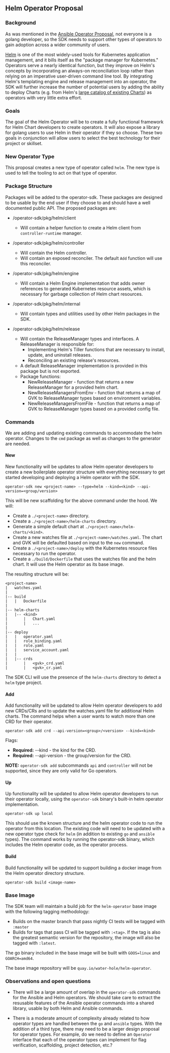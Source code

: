 ## Helm Operator Proposal

### Background

As was mentioned in the [Ansible Operator Proposal](./ansible-operator.md), not everyone is a golang developer, so the SDK needs to support other types of operators to gain adoption across a wider community of users.

[Helm](https://helm.sh/) is one of the most widely-used tools for Kubernetes application management, and it bills itself as the "package manager for Kubernetes." Operators serve a nearly identical function, but they improve on Helm's concepts by incorporating an always-on reconciliation loop rather than relying on an imperative user-driven command line tool. By integrating Helm's templating engine and release management into an operator, the SDK will further increase the number of potential users by adding the ability to deploy Charts (e.g. from Helm's [large catalog of existing Charts](https://github.com/helm/charts)) as operators with very little extra effort.

### Goals

The goal of the Helm Operator will be to create a fully functional framework for Helm Chart developers to create operators. It will also expose a library for golang users to use Helm in their operator if they so choose. These two goals in conjunction will allow users to select the best technology for their project or skillset.

### New Operator Type

This proposal creates a new type of operator called `helm`. The new type is used to tell the tooling to act on that type of operator.

### Package Structure

Packages will be added to the operator-sdk. These packages are designed to be usable by the end user if they choose to and should have a well documented public API. The proposed packages are:

* /operator-sdk/pkg/helm/client
  * Will contain a helper function to create a Helm client from `controller-runtime` manager.

* /operator-sdk/pkg/helm/controller
  * Will contain the Helm controller.
  * Will contain an exposed reconciler. The default `Add` function will use this reconciler.

* /operator-sdk/pkg/helm/engine
  * Will contain a Helm Engine implementation that adds owner references to generated Kubernetes resource assets, which is necessary for garbage collection of Helm chart resources.

* /operator-sdk/pkg/helm/internal
  * Will contain types and utilities used by other Helm packages in the SDK.

* /operator-sdk/pkg/helm/release
  * Will contain the ReleaseManager types and interfaces. A ReleaseManager is responsible for:
    * Implementing Helm's Tiller functions that are necessary to install, update, and uninstall releases.
    * Reconciling an existing release's resources.
  * A default ReleaseManager implementation is provided in this package but is not exported.
  * Package functions:
    * NewReleaseManager - function that returns a new ReleaseManager for a provided helm chart.
    * NewReleaseManagersFromEnv - function that returns a map of GVK to ReleaseManager types based on environment variables.
    * NewReleaseManagersFromFile - function that returns a map of GVK to ReleaseManager types based on a provided config file.

### Commands

We are adding and updating existing commands to accommodate the helm operator.  Changes to the `cmd` package as well as changes to the generator are needed.

#### New

New functionality will be updates to allow Helm operator developers to create a new boilerplate operator structure with everything necessary to get started developing and deploying a Helm operator with the SDK.

```
operator-sdk new <project-name> --type=helm --kind=<kind> --api-version=<group/version>
```

This will be new scaffolding for the above command under the hood. We will:
* Create a `./<project-name>` directory.
* Create a `./<project-name>/helm-charts` directory.
* Generate a simple default chart at `./<project-name>/helm-charts/<kind>`.
* Create a new watches file at `./<project-name>/watches.yaml`. The chart and GVK will be defaulted based on input to the `new` command.
* Create a `./<project-name>/deploy` with the Kubernetes resource files necessary to run the operator.
* Create a `./build/Dockerfile` that uses the watches file and the helm chart. It will use the Helm operator as its base image.

The resulting structure will be:

```
<project-name>
|   watches.yaml
|
|-- build
|   |   Dockerfile
|
|-- helm-charts
|   |-- <kind>
|       |   Chart.yaml
|       |   ...
|
|-- deploy
|   |   operator.yaml
|   |   role_binding.yaml
|   |   role.yaml
|   |   service_account.yaml
|   |
|   |-- crds
|       |   <gvk>_crd.yaml
|       |   <gvk>_cr.yaml
```

The SDK CLI will use the presence of the `helm-charts` directory to detect a `helm` type project.

#### Add

Add functionality will be updated to allow Helm operator developers to add new CRDs/CRs and to update the watches.yaml file for additional Helm charts. The command helps when a user wants to watch more than one CRD for their operator.

```
operator-sdk add crd --api-version=<group>/<version> --kind=<kind>
```

Flags:
* **Required:** --kind - the kind for the CRD.
* **Required:** --api-version - the group/version for the CRD.

**NOTE:** `operator-sdk add` subcommands `api` and `controller` will not be supported, since they are only valid for Go operators.

#### Up

Up functionality will be updated to allow Helm operator developers to run their operator locally, using the `operator-sdk` binary's built-in helm operator implementation.

```
operator-sdk up local
```

This should use the known structure and the helm operator code to run the operator from this location. The existing code will need to be updated with a new operator type check for `helm` (in addition to existing `go` and `ansible` types). The command works by running the operator-sdk binary, which includes the Helm operator code, as the operator process.

#### Build

Build functionality will be updated to support building a docker image from the Helm operator directory structure.

```
operator-sdk build <image-name>
```

### Base Image

The SDK team will maintain a build job for the `helm-operator` base image with the following tagging methodology:
* Builds on the master branch that pass nightly CI tests will be tagged with `:master`
* Builds for tags that pass CI will be tagged with `:<tag>`. If the tag is also the greatest semantic version for the repository, the image will also be tagged with `:latest`.

The go binary included in the base image will be built with `GOOS=linux` and `GOARCH=amd64`.

The base image repository will be `quay.io/water-hole/helm-operator`.

### Observations and open questions

* There will be a large amount of overlap in the `operator-sdk` commands for the Ansible and Helm operators. We should take care to extract the resusable features of the Ansible operator commands into a shared library, usable by both Helm and Ansible commands.

* There is a moderate amount of complexity already related to how operator types are handled between the `go` and `ansible` types. With the addition of a third type, there may need to be a larger design proposal for operator types. For example, do we need to define an `Operator` interface that each of the operator types can implement for flag verification, scaffolding, project detection, etc.?
